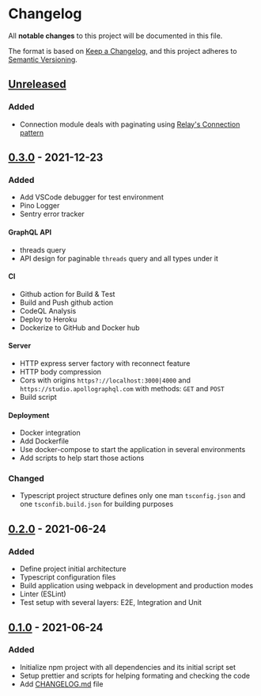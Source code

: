 # Changelog

All **notable changes** to this project will be documented in this file.

The format is based on [Keep a Changelog](https://keepachangelog.com/en/1.0.0/), and this project adheres to [Semantic Versioning](https://semver.org/spec/v2.0.0.html).

## [Unreleased]

### Added

- Connection module deals with paginating using [Relay's Connection pattern](https://relay.dev/graphql/connections.htm)

## [0.3.0] - 2021-12-23

### Added

- Add VSCode debugger for test environment
- Pino Logger
- Sentry error tracker

#### GraphQL API

- threads query
- API design for paginable `threads` query and all types under it

#### CI

- Github action for Build & Test
- Build and Push github action
- CodeQL Analysis
- Deploy to Heroku
- Dockerize to GitHub and Docker hub

#### Server

- HTTP express server factory with reconnect feature
- HTTP body compression
- Cors with origins `https?://localhost:3000|4000` and `https://studio.apollographql.com` with methods: `GET` and `POST`
- Build script

#### Deployment

- Docker integration
- Add Dockerfile
- Use docker-compose to start the application in several environments
- Add scripts to help start those actions

### Changed

- Typescript project structure defines only one man `tsconfig.json` and one `tsconfib.build.json` for building purposes

## [0.2.0] - 2021-06-24

### Added

- Define project initial architecture
- Typescript configuration files
- Build application using webpack in development and production modes
- Linter (ESLint)
- Test setup with several layers: E2E, Integration and Unit

## [0.1.0] - 2021-06-24

### Added

- Initialize npm project with all dependencies and its initial script set
- Setup prettier and scripts for helping formating and checking the code
- Add [CHANGELOG.md](/CHANGELOG.md) file

[unreleased]: https://github.com/pherval/community-server/compare/v0.3.0...HEAD
[0.3.0]: https://github.com/pherval/community-server/compare/v0.2.0...v0.3.0
[0.2.0]: https://github.com/pherval/community-server/compare/v0.1.0...v0.2.0
[0.1.0]: https://github.com/pherval/community-server/releases/tag/v0.1.0
